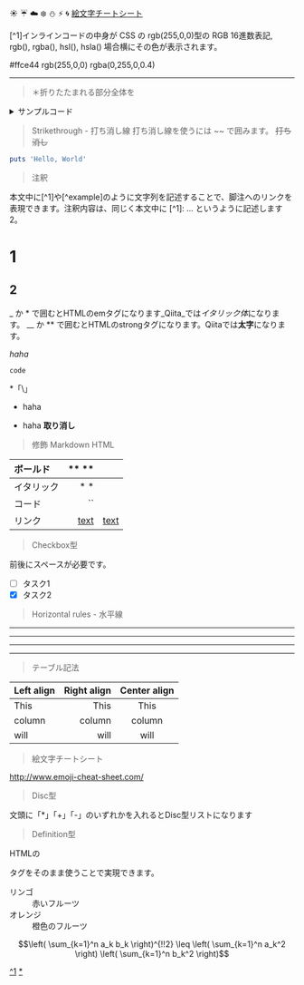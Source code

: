 :sunny:
:umbrella:
:cloud:
:snowflake:
:snowman:
:zap:
:cyclone:
[絵文字チートシート](http://www.emoji-cheat-sheet.com/)
><color>
  
[^1]インラインコードの中身が CSS の <color> rgb(255,0,0)型の RGB 16進数表記, rgb(), rgba(), hsl(), hsla() 場合横にその色が表示されます。

#ffce44
rgb(255,0,0)
rgba(0,255,0,0.4)

***
> ＊折りたたまれる部分全体を<div>

<details><summary>サンプルコード</summary><div>
  
```rb
puts 'Hello, World'
```

</div></details>

>Strikethrough - 打ち消し線
打ち消し線を使うには ~~ で囲みます。 ~~打ち消し~~

```rb
puts 'Hello, World'
```

>注釈

本文中に[^1]や[^example]のように文字列を記述することで、脚注へのリンクを表現できます。注釈内容は、同じく本文中に [^1]: ... というように記述します2。


# 1

## 2

_ か * で囲むとHTMLのemタグになります_Qiita_では*イタリック体*になります。
__ か ** で囲むとHTMLのstrongタグになります。Qiitaでは**太字**になります。

*haha*

`code`

*「\」
+ haha
- haha
**取り消し**

>修飾	Markdown	HTML

| ボールド | ** ** | <strong></strong> |
|:-----------|------------:|:------------:|
| イタリック       | * *	        | <em></em>         |
| コード     | ``	      | <code></code>       |
| リンク       | [text](url)	        | <a href="url">text</a>         |



>Checkbox型

前後にスペースが必要です。

- [ ] タスク1
- [x] タスク2

>Horizontal rules - 水平線
* * *
***
*****
- - -

>テーブル記法

| Left align | Right align | Center align |
|:-----------|------------:|:------------:|
| This       | This        | This         |
| column     | column      | column       |
| will       | will        | will         |

>絵文字チートシート

http://www.emoji-cheat-sheet.com/

>Disc型

文頭に「*」「+」「-」のいずれかを入れるとDisc型リストになります


>Definition型

HTMLの<dl>タグをそのまま使うことで実現できます。

<dl>
  <dt>リンゴ</dt>
  <dd>赤いフルーツ</dd>
  <dt>オレンジ</dt>
  <dd>橙色のフルーツ</dd>
</dl>

```math
\left( \sum_{k=1}^n a_k b_k \right)^{!!2} \leq
\left( \sum_{k=1}^n a_k^2 \right) \left( \sum_{k=1}^n b_k^2 \right)
```

[^1](https://qiita.com/Qiita/items/c686397e4a0f4f11683d)
[*](https://qiita.com/Qiita/items/c686397e4a0f4f11683d#2-9)



